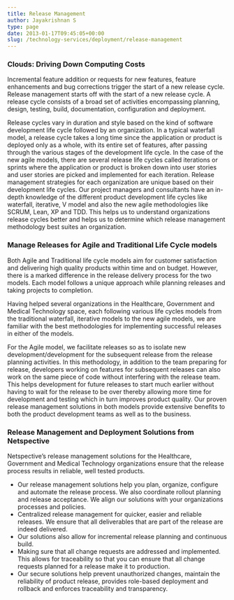 ```yaml
---
title: Release Management
author: Jayakrishnan S
type: page
date: 2013-01-17T09:45:05+00:00
slug: /technology-services/deployment/release-management
---
```

### Clouds: Driving Down Computing Costs

Incremental feature addition or requests for new features, feature enhancements and bug corrections trigger the start of a new release cycle. Release management starts off with the start of a new release cycle. A release cycle consists of a broad set of activities encompassing planning, design, testing, build, documentation, configuration and deployment.

Release cycles vary in duration and style based on the kind of software development life cycle followed by an organization. In a typical waterfall model, a release cycle takes a long time since the application or product is deployed only as a whole, with its entire set of features, after passing through the various stages of the development life cycle. In the case of the new agile models, there are several release life cycles called iterations or sprints where the application or product is broken down into user stories and user stories are picked and implemented for each iteration. Release management strategies for each organization are unique based on their development life cycles. Our project managers and consultants have an in-depth knowledge of the different product development life cycles like waterfall, iterative, V model and also the new agile methodologies like SCRUM, Lean, XP and TDD. This helps us to understand organizations release cycles better and helps us to determine which release management methodology best suites an organization.

### Manage Releases for Agile and Traditional Life Cycle models

Both Agile and Traditional life cycle models aim for customer satisfaction and delivering high quality products within time and on budget. However, there is a marked difference in the release delivery process for the two models. Each model follows a unique approach while planning releases and taking projects to completion.

Having helped several organizations in the Healthcare, Government and Medical Technology space, each following various life cycles models from the traditional waterfall, iterative models to the new agile models, we are familiar with the best methodologies for implementing successful releases in either of the models.

For the Agile model, we facilitate releases so as to isolate new development/development for the subsequent release from the release planning activities. In this methodology, in addition to the team preparing for release, developers working on features for subsequent releases can also work on the same piece of code without interfering with the release team. This helps development for future releases to start much earlier without having to wait for the release to be over thereby allowing more time for development and testing which in turn improves product quality. Our proven release management solutions in both models provide extensive benefits to both the product development teams as well as to the business.

### Release Management and Deployment Solutions from Netspective

Netspective’s release management solutions for the Healthcare, Government and Medical Technology organizations ensure that the release process results in reliable, well tested products.

* Our release management solutions help you plan, organize, configure and automate the release process. We also coordinate rollout planning and release acceptance. We align our solutions with your organizations processes and policies.
* Centralized release management for quicker, easier and reliable releases. We ensure that all deliverables that are part of the release are indeed delivered.
* Our solutions also allow for incremental release planning and continuous build.
* Making sure that all change requests are addressed and implemented. This allows for traceability so that you can ensure that all change requests planned for a release make it to production.
* Our secure solutions help prevent unauthorized changes, maintain the reliability of product release, provides role-based deployment and rollback and enforces traceability and transparency.
